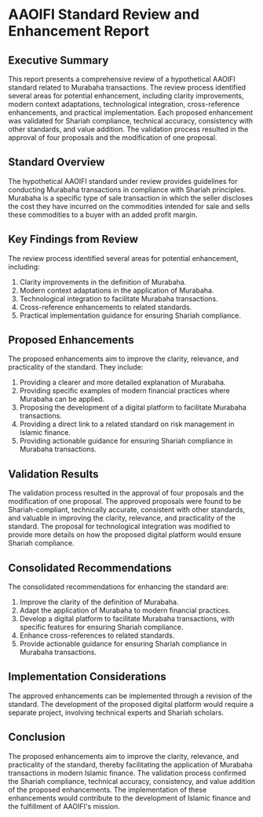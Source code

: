 # AAOIFI Standard Review and Enhancement Report

## Executive Summary

This report presents a comprehensive review of a hypothetical AAOIFI standard related to Murabaha transactions. The review process identified several areas for potential enhancement, including clarity improvements, modern context adaptations, technological integration, cross-reference enhancements, and practical implementation. Each proposed enhancement was validated for Shariah compliance, technical accuracy, consistency with other standards, and value addition. The validation process resulted in the approval of four proposals and the modification of one proposal.

## Standard Overview

The hypothetical AAOIFI standard under review provides guidelines for conducting Murabaha transactions in compliance with Shariah principles. Murabaha is a specific type of sale transaction in which the seller discloses the cost they have incurred on the commodities intended for sale and sells these commodities to a buyer with an added profit margin.

## Key Findings from Review

The review process identified several areas for potential enhancement, including:

1. Clarity improvements in the definition of Murabaha.
2. Modern context adaptations in the application of Murabaha.
3. Technological integration to facilitate Murabaha transactions.
4. Cross-reference enhancements to related standards.
5. Practical implementation guidance for ensuring Shariah compliance.

## Proposed Enhancements

The proposed enhancements aim to improve the clarity, relevance, and practicality of the standard. They include:

1. Providing a clearer and more detailed explanation of Murabaha.
2. Providing specific examples of modern financial practices where Murabaha can be applied.
3. Proposing the development of a digital platform to facilitate Murabaha transactions.
4. Providing a direct link to a related standard on risk management in Islamic finance.
5. Providing actionable guidance for ensuring Shariah compliance in Murabaha transactions.

## Validation Results

The validation process resulted in the approval of four proposals and the modification of one proposal. The approved proposals were found to be Shariah-compliant, technically accurate, consistent with other standards, and valuable in improving the clarity, relevance, and practicality of the standard. The proposal for technological integration was modified to provide more details on how the proposed digital platform would ensure Shariah compliance.

## Consolidated Recommendations

The consolidated recommendations for enhancing the standard are:

1. Improve the clarity of the definition of Murabaha.
2. Adapt the application of Murabaha to modern financial practices.
3. Develop a digital platform to facilitate Murabaha transactions, with specific features for ensuring Shariah compliance.
4. Enhance cross-references to related standards.
5. Provide actionable guidance for ensuring Shariah compliance in Murabaha transactions.

## Implementation Considerations

The approved enhancements can be implemented through a revision of the standard. The development of the proposed digital platform would require a separate project, involving technical experts and Shariah scholars.

## Conclusion

The proposed enhancements aim to improve the clarity, relevance, and practicality of the standard, thereby facilitating the application of Murabaha transactions in modern Islamic finance. The validation process confirmed the Shariah compliance, technical accuracy, consistency, and value addition of the proposed enhancements. The implementation of these enhancements would contribute to the development of Islamic finance and the fulfillment of AAOIFI's mission.